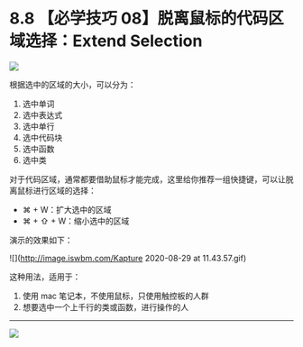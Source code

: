 # 8.8 【必学技巧 08】脱离鼠标的代码区域选择：Extend Selection

![](http://image.iswbm.com/20200804124133.png)

根据选中的区域的大小，可以分为：

1. 选中单词
2. 选中表达式
3. 选中单行
4. 选中代码块
5. 选中函数
6. 选中类

对于代码区域，通常都要借助鼠标才能完成，这里给你推荐一组快捷键，可以让脱离鼠标进行区域的选择：

- ⌘ + W：扩大选中的区域
- ⌘ + ⇧ + W：缩小选中的区域

演示的效果如下：

![](http://image.iswbm.com/Kapture 2020-08-29 at 11.43.57.gif)



这种用法，适用于：

1. 使用 mac 笔记本，不使用鼠标，只使用触控板的人群
2. 想要选中一个上千行的类或函数，进行操作的人



---



![](http://image.iswbm.com/20200607174235.png)